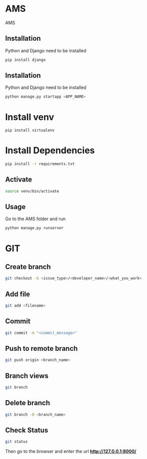 # AMS
AMS

## Installation

Python and Django need to be installed

```bash
pip install django
```

## Installation

Python and Django need to be installed

```bash
python manage.py startapp <APP_NAME>
```

# Install venv

```bash
pip install virtualenv
```

# Install Dependencies

```bash
pip install -r requirements.txt

```

## Activate 
```bash
source venv/bin/activate
```

## Usage

Go to the AMS folder and run

```bash
python manage.py runserver
```

# GIT

## Create branch
```bash
git checkout -b <issue_type>/<developer_name>/<what_you_work>
```

## Add file
```bash
git add <filename>
```

## Commit 
```bash
git commit -m "<commit_message>"
```

## Push to remote branch
```bash
git push origin <branch_name>
```

## Branch views
```bash
git branch
```

## Delete branch
```bash
git branch -D <branch_name>
```

## Check Status
```bash
git status
```

Then go to the browser and enter the url **http://127.0.0.1:8000/**
